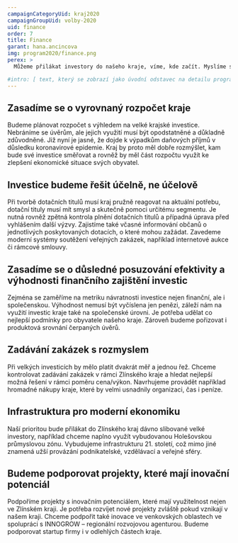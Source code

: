 ```yaml
---
campaignCategoryUid: kraj2020
campaignGroupUid: volby-2020
uid: finance
order: 7
title: Finance
garant: hana.ancincova 
img: program2020/finance.png
perex: >
  Můžeme přilákat investory do našeho kraje, víme, kde začít. Myslíme si, že právě toto je jedna z klíčových rolí kraje, vytvořit dobré podmínky pro bezproblémové podnikání.

#intro: [ text, který se zobrazí jako úvodní odstavec na detailu programového bodu ]
---
```

## Zasadíme se o vyrovnaný rozpočet kraje
Budeme plánovat rozpočet s výhledem na velké krajské investice. Nebráníme se úvěrům, ale jejich využití musí být opodstatněné a důkladně zdůvodněné. Již nyní je jasné, že dojde k výpadkům daňových příjmů v důsledku koronavirové epidemie. Kraj by proto měl dobře rozmýšlet, kam bude své investice směřovat a rovněž by měl část rozpočtu využít ke zlepšení ekonomické situace svých obyvatel.

## Investice budeme řešit účelně, ne účelově
Při tvorbě dotačních titulů musí kraj pružně reagovat na aktuální potřebu, dotační tituly musí mít smysl a skutečně pomoci určitému segmentu. Je nutná rovněž zpětná kontrola plnění dotačních titulů a případná úprava před vyhlášením další výzvy. Zajistíme také včasné informování občanů o jednotlivých poskytovaných dotacích, o které mohou zažádat. Zavedeme moderní systémy soutěžení veřejných zakázek, například internetové aukce či rámcové smlouvy.

## Zasadíme se o důsledné posuzování efektivity a výhodnosti finančního zajištění investic
Zejména se zaměříme na metriku návratnosti investice nejen finanční, ale i společenskou. Výhodnost nemusí být vyčíslena jen penězi, záleží nám na využití investic kraje také na společenské úrovni. Je potřeba udělat co nejlepší podmínky pro obyvatele našeho kraje. Zároveň budeme pořizovat i produktová srovnání čerpaných úvěrů.

## Zadávání zakázek s rozmyslem
Při velkých investicích by mělo platit dvakrát měř a jednou řež. Chceme kontrolovat zadávání zakázek v rámci Zlínského kraje a hledat nejlepší možná řešení v rámci poměru cena/výkon. Navrhujeme provádět například hromadné nákupy kraje, které by velmi usnadnily organizaci, čas i peníze.

## Infrastruktura pro moderní ekonomiku
Naší prioritou bude přilákat do Zlínského kraj dávno slibované velké investory, například chceme naplno využít vybudovanou Holešovskou průmyslovou zónu. Vybudujeme infrastrukturu 21. století, což mimo jiné znamená užší provázání podnikatelské, vzdělávací a veřejné sféry.

## Budeme podporovat projekty, které mají inovační potenciál
Podpoříme projekty s inovačním potenciálem, které mají využitelnost nejen ve Zlínském kraji. Je potřeba rozvíjet nové projekty zvláště pokud vznikají v našem kraji. Chceme podpořit také inovace ve venkovských oblastech ve spolupráci s INNOGROW – regionální rozvojovou agenturou. Budeme podporovat startup firmy i v odlehlých částech kraje. 
